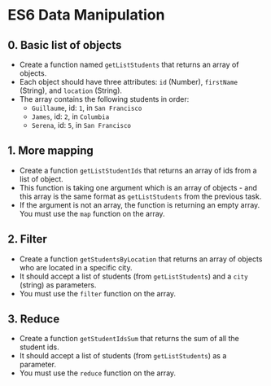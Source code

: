 # ES6 Data Manipulation

## 0. Basic list of objects
- Create a function named `getListStudents` that returns an array of objects.
- Each object should have three attributes: `id` (Number), `firstName` (String), and `location` (String).
- The array contains the following students in order:
    - `Guillaume`, id: `1`, in `San Francisco`
    - `James`, id: `2`, in `Columbia`
    - `Serena`, id: `5`, in `San Francisco`

## 1. More mapping
- Create a function `getListStudentIds` that returns an array of ids from a list of object.
- This function is taking one argument which is an array of objects - and this array is the same format as `getListStudents` from the previous task.
- If the argument is not an array, the function is returning an empty array.
You must use the `map` function on the array.

## 2. Filter
- Create a function `getStudentsByLocation` that returns an array of objects who are located in a specific city.
- It should accept a list of students (from `getListStudents`) and a `city` (string) as parameters.
- You must use the `filter` function on the array.

## 3. Reduce
- Create a function `getStudentIdsSum` that returns the sum of all the student ids.
- It should accept a list of students (from `getListStudents`) as a parameter.
- You must use the `reduce` function on the array.